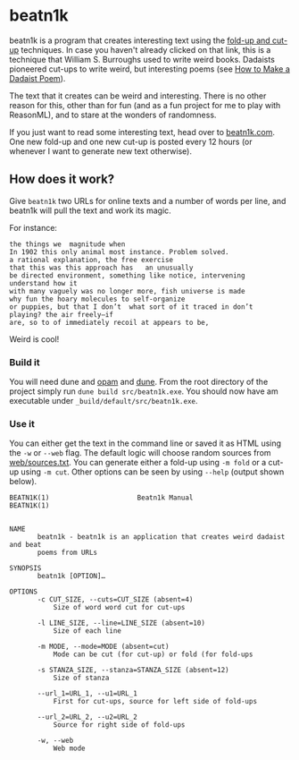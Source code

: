 # beatn1k

beatn1k is a program that creates interesting text using the [fold-up and cut-up](https://en.wikipedia.org/wiki/Cut-up_technique) techniques. In case you haven't already clicked on that link, this is a technique that William S. Burroughs used to write weird books. Dadaists pioneered cut-ups to write weird, but interesting poems (see [How to Make a Dadaist Poem](https://www.writing.upenn.edu/~afilreis/88v/tzara.html)). 

The text that it creates can be weird and interesting. There is no other reason for this, other than for fun (and as a fun project for me to play with ReasonML), and to stare at the wonders of randomness.

If you just want to read some interesting text, head over to [beatn1k.com](https://www.beatn1k.com/). One new fold-up and one new cut-up is posted every 12 hours (or whenever I want to generate new text otherwise).

## How does it work?

Give `beatn1k` two URLs for online texts and a number of words per line, and beatn1k will pull the text and work its magic. 

For instance:

```
the things we  magnitude when
In 1902 this only animal most instance. Problem solved.
a rational explanation, the free exercise
that this was this approach has   an unusually
be directed environment, something like notice, intervening
understand how it
with many vaguely was no longer more, fish universe is made
why fun the hoary molecules to self-organize
or puppies, but that I don’t  what sort of it traced in don’t
playing? the air freely—if
are, so to of immediately recoil at appears to be,
```

Weird is cool!

### Build it

You will need dune and [opam](https://opam.ocaml.org/) and [dune](https://dune.build/). From the root directory of the project simply run `dune build src/beatn1k.exe`. You should now have am executable under `_build/default/src/beatn1k.exe`. 

### Use it

You can either get the text in the command line or saved it as HTML using the `-w` or `--web` flag. The default logic will choose random sources from [web/sources.txt](web/sources.txt). You can generate either a fold-up using `-m fold` or a cut-up using `-m cut`. Other options can be seen by using `--help` (output shown below).

```shell
BEATN1K(1)                      Beatn1k Manual                      BEATN1K(1)


NAME
       beatn1k - beatn1k is an application that creates weird dadaist and beat
       poems from URLs

SYNOPSIS
       beatn1k [OPTION]…

OPTIONS
       -c CUT_SIZE, --cuts=CUT_SIZE (absent=4)
           Size of word word cut for cut-ups

       -l LINE_SIZE, --line=LINE_SIZE (absent=10)
           Size of each line

       -m MODE, --mode=MODE (absent=cut)
           Mode can be cut (for cut-up) or fold (for fold-ups

       -s STANZA_SIZE, --stanza=STANZA_SIZE (absent=12)
           Size of stanza

       --url_1=URL_1, --u1=URL_1
           First for cut-ups, source for left side of fold-ups

       --url_2=URL_2, --u2=URL_2
           Source for right side of fold-ups

       -w, --web
           Web mode
```